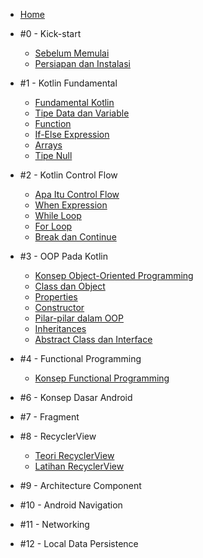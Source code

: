 - [Home](/)
- #0 - Kick-start

  - [Sebelum Memulai](pre-requisite.md)
  - [Persiapan dan Instalasi](instalasi.md)

- #1 - Kotlin Fundamental

  - [Fundamental Kotlin](m1-fundamental-kotlin.md)
  - [Tipe Data dan Variable](m2-datatype-variable.md)
  - [Function](m3-function-kotlin.md)
  - [If-Else Expression](m4-if-else.md)
  - [Arrays](m5-arrays.md)
  - [Tipe Null](m6-null.md)

- #2 - Kotlin Control Flow

  - [Apa Itu Control Flow](m7-control-flow.md)
  - [When Expression](m8-when.md)
  - [While Loop](m9-while-loop.md)
  - [For Loop](m10-for-loop.md)
  - [Break dan Continue](m11-break-continue.md)

- #3 - OOP Pada Kotlin

  - [Konsep Object-Oriented Programming](m12-oop.md)
  - [Class dan Object](m13-class-object.md)
  - [Properties](m14-properties.md)
  - [Constructor](m15-constructor.md)
  - [Pilar-pilar dalam OOP](m16-pilar-oop.md)
  - [Inheritances](m17-inheritances.md)
  - [Abstract Class dan Interface](m18-abstract-interface.md)

- #4 - Functional Programming

  - [Konsep Functional Programming](m19-functional-programming.md)

- #6 - Konsep Dasar Android

- #7 - Fragment

- #8 - RecyclerView

  - [Teori RecyclerView](recyclerview.md)
  - [Latihan RecyclerView](recyclerview-exercise.md)

- #9 - Architecture Component

- #10 - Android Navigation

- #11 - Networking

- #12 - Local Data Persistence
